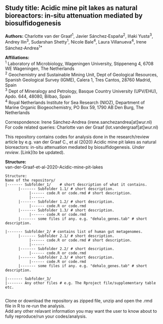  
Study title: Acidic mine pit lakes as natural bioreactors: in-situ attenuation mediated by biosulfidogenesis   
----------------------------------------------------------------------------------  
**Authors:** Charlotte van der Graaf<sup>1</sup>, Javier Sánchez‑España<sup>2</sup>, Iñaki Yusta<sup>3</sup>, Andrey Ilin<sup>3</sup>, Sudarshan Shetty<sup>1</sup>, Nicole Bale<sup>4</sup>, Laura Villanueva<sup>4</sup>, Irene Sánchez‑Andrea<sup>1*</sup>  

**Affiliations:**  
<sup>1</sup> Laboratory of Microbiology, Wageningen University, Stippeneng 4, 6708 WE Wageningen, The Netherlands  
<sup>2</sup> Geochemistry and Sustainable Mining Unit, Dept of Geological Resources, Spanish Geological Survey (IGME), Calera 1, Tres Cantos, 28760 Madrid, Spain  
<sup>3</sup> Dept of Mineralogy and Petrology, Basque Country University (UPV/EHU), Apdo. 644, 48080, Bilbao, Spain    
<sup>4</sup> Royal Netherlands Institute for Sea Research (NIOZ), Department of Marine Organic Biogeochemistry, PO Box 59, 1790 AB Den Burg, The Netherlands   


Correspondence: Irene Sánchez‑Andrea (irene.sanchezandrea[at]wur.nl)   
For code related queries: Charlotte van der Graaf (lot.vandergraaf[at]wur.nl)   

This repository contains codes for analysis done in the research/review article by e.g. van der Graaf C., et al (2020) Acidic mine pit lakes as natural bioreactors: in-situ attenuation mediated by biosulfidogenesis.  _Under review_. [Link](to be updated).  

**Structure:**      
van-der-Graaf-et-al-2020-Acidic-mine-pit-lakes


```
Structure:  
Name of the repository/
|------- Subfolder_1/    # short description of what it contains.    
      |------- Subfolder 1.1/ # short description.
           |------ code.R or code.rmd # short description.  
           |------ 
      |------- Subfolder 1.2/ # short description.  
           |------ code.R or code.rmd  
      |------- Subfolder 1.3/ # short description.  
           |------ code.R or code.rmd
      |------- some files if any. e.g. "dehalo_genes.tab" # short description. 
                        
|------- Subfolder_2/ # contains list of human gut metagenomes.  
      |------- Subfolder 2.1/ # short description.
           |------ code.R or code.rmd # short description.  
           |------ 
      |------- Subfolder 2.2/ # short description.  
           |------ code.R or code.rmd  
      |------- Subfolder 2.3/ # short description.  
           |------ code.R or code.rmd
      |------- some files if any. e.g. "dehalo_genes.tab" # short description. 
          
|------- Subfolder_3/ 
|------- Any othor files # e.g. The Rproject file/supplementary table etc.  
  

```
Clone or download the repository as zipped file, unzip and open the .rmd file in R to re-run the analysis.  
Add any other relavant information you may want the user to know about to fully reproduce/run your codes/analysis.  


